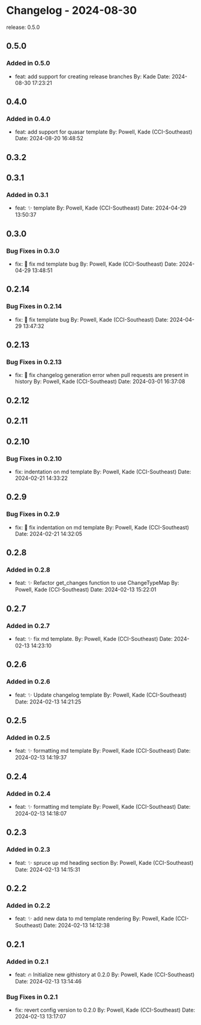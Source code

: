 # Changelog - 2024-08-30

release: 0.5.0


## 0.5.0

### Added in 0.5.0

- feat: add support for creating release branches By: Kade Date: 2024-08-30 17:23:21






## 0.4.0

### Added in 0.4.0

- feat: add support for quasar template By: Powell, Kade (CCI-Southeast) Date: 2024-08-20 16:48:52






## 0.3.2



## 0.3.1

### Added in 0.3.1

- feat: ✨ template By: Powell, Kade (CCI-Southeast) Date: 2024-04-29 13:50:37






## 0.3.0



### Bug Fixes in 0.3.0

- fix: 🐛 fix md template bug By: Powell, Kade (CCI-Southeast) Date: 2024-04-29 13:48:51





## 0.2.14



### Bug Fixes in 0.2.14

- fix: 🐛 fix template bug By: Powell, Kade (CCI-Southeast) Date: 2024-04-29 13:47:32





## 0.2.13



### Bug Fixes in 0.2.13

- fix: 🐛 fix changelog generation error when pull requests are present in history By: Powell, Kade (CCI-Southeast) Date: 2024-03-01 16:37:08





## 0.2.12



## 0.2.11



## 0.2.10



### Bug Fixes in 0.2.10

- fix: indentation on md template By: Powell, Kade (CCI-Southeast) Date: 2024-02-21 14:33:22





## 0.2.9



### Bug Fixes in 0.2.9

- fix: 🐛 fix indentation on md template By: Powell, Kade (CCI-Southeast) Date: 2024-02-21 14:32:05





## 0.2.8

### Added in 0.2.8

- feat: ✨ Refactor get_changes function to use ChangeTypeMap By: Powell, Kade (CCI-Southeast) Date: 2024-02-13 15:22:01






## 0.2.7

### Added in 0.2.7

- feat: ✨ fix md template. By: Powell, Kade (CCI-Southeast) Date: 2024-02-13 14:23:10






## 0.2.6

### Added in 0.2.6

- feat: ✨ Update changelog template By: Powell, Kade (CCI-Southeast) Date: 2024-02-13 14:21:25






## 0.2.5

### Added in 0.2.5

- feat: ✨ formatting md template By: Powell, Kade (CCI-Southeast) Date: 2024-02-13 14:19:37






## 0.2.4

### Added in 0.2.4

- feat: ✨ formatting md template By: Powell, Kade (CCI-Southeast) Date: 2024-02-13 14:18:07






## 0.2.3

### Added in 0.2.3

- feat: ✨ spruce up md heading section By: Powell, Kade (CCI-Southeast) Date: 2024-02-13 14:15:31






## 0.2.2

### Added in 0.2.2

- feat: ✨ add new data to md template rendering By: Powell, Kade (CCI-Southeast) Date: 2024-02-13 14:12:38






## 0.2.1

### Added in 0.2.1

- feat: 🔥 Initialize new githistory at 0.2.0 By: Powell, Kade (CCI-Southeast) Date: 2024-02-13 13:14:46






### Bug Fixes in 0.2.1

- fix: revert config version to 0.2.0 By: Powell, Kade (CCI-Southeast) Date: 2024-02-13 13:17:07




